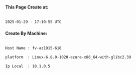 
   
#### This Page Create at:

```bash

2025-01-29 - 17:10:55 UTC

```

#### Create By Machine:

```bash

Host Name : fv-az1915-618

platform  : Linux-6.8.0-1020-azure-x86_64-with-glibc2.39

Ip Local  : 10.1.0.5

```

